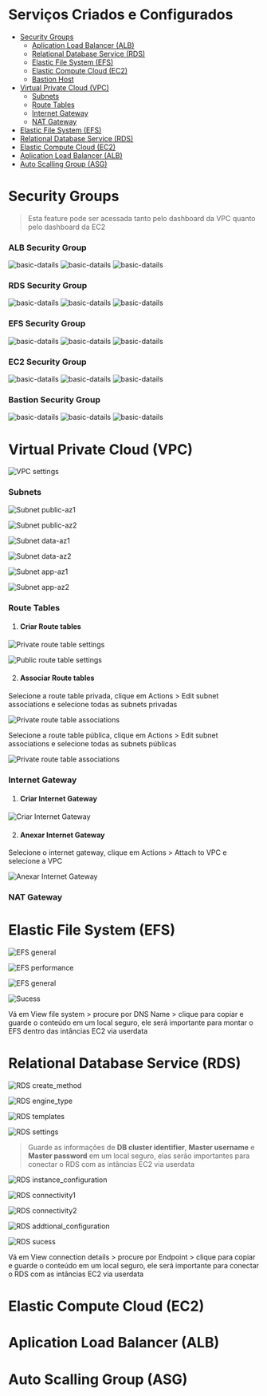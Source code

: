 # Serviços Criados e Configurados

- [Security Groups](security-groups)
  - [Aplication Load Balancer (ALB)](#alb-security-group)
  - [Relational Database Service (RDS)](#rds-security-group)
  - [Elastic File System (EFS)](#efs-security-group)
  - [Elastic Compute Cloud (EC2)](#ec2-security-group)
  - [Bastion Host](#bastion-security-group)
- [Virtual Private Cloud (VPC)](#virtual-private-cloud-vpc)
  - [Subnets](#subnets)
  - [Route Tables](#route-tables)
  - [Internet Gateway](#internet-gateway)
  - [NAT Gateway](#nat-gateway)
- [Elastic File System (EFS)](#elastic-file-system-efs)
- [Relational Database Service (RDS)](#relational-database-service-rds)
- [Elastic Compute Cloud (EC2)](#elastic-compute-cloud-ec2)
- [Aplication Load Balancer (ALB)](#aplication-load-balancer-alb)
- [Auto Scalling Group (ASG)](#auto-scalling-group-asg)

# Security Groups

> Esta feature pode ser acessada tanto pelo dashboard da VPC quanto pelo dashboard da EC2

### ALB Security Group

![basic-datails](Images/SecurityGroups/ALB/basic-datails.PNG)
![basic-datails](Images/SecurityGroups/ALB/inbound.PNG)
![basic-datails](Images/SecurityGroups/ALB/outbound.PNG)

### RDS Security Group

![basic-datails](Images/SecurityGroups/RDS/basic-datails.PNG)
![basic-datails](Images/SecurityGroups/RDS/inbound.PNG)
![basic-datails](Images/SecurityGroups/RDS/outbound.PNG)

### EFS Security Group

![basic-datails](Images/SecurityGroups/EFS/basic-datails.PNG)
![basic-datails](Images/SecurityGroups/EFS/inbound.PNG)
![basic-datails](Images/SecurityGroups/EFS/outbound.PNG)

### EC2 Security Group

![basic-datails](Images/SecurityGroups/EC2/basic-datails.PNG)
![basic-datails](Images/SecurityGroups/EC2/inbound.PNG)
![basic-datails](Images/SecurityGroups/EC2/outbound.PNG)

### Bastion Security Group

![basic-datails](Images/SecurityGroups/Bastion/basic-datails.PNG)
![basic-datails](Images/SecurityGroups/Bastion/inbound.PNG)
![basic-datails](Images/SecurityGroups/Bastion/outbound.PNG)

# Virtual Private Cloud (VPC)

![VPC settings](Images/VirtualPrivateCloud/vpc-settings.PNG)

### Subnets

![Subnet public-az1](Images/Subnets/public-az1.PNG)

![Subnet public-az2](Images/Subnets/public-az2.PNG)

![Subnet data-az1](Images/Subnets/data-az1.PNG)

![Subnet data-az2](Images/Subnets/data-az2.PNG)

![Subnet app-az1](Images/Subnets/app-az1.PNG)

![Subnet app-az2](Images/Subnets/app-az2.PNG)

### Route Tables

1. #### Criar Route tables
![Private route table settings](Images/RouteTables/private-rt-settings.PNG)

![Public route table settings](Images/RouteTables/public-rt-settings.PNG)

2. #### Associar Route tables
Selecione a route table privada, clique em Actions > Edit subnet associations e selecione todas as subnets privadas

![Private route table associations](Images/RouteTables/private-rt-associations.PNG)

Selecione a route table pública, clique em Actions > Edit subnet associations e selecione todas as subnets públicas

![Private route table associations](Images/RouteTables/public-rt-associations.PNG)

### Internet Gateway

1. #### Criar Internet Gateway
![Criar Internet Gateway](Images/InternetGateway/ig-settings.PNG)

2. #### Anexar Internet Gateway
Selecione o internet gateway, clique em Actions > Attach to VPC e selecione a VPC

![Anexar Internet Gateway](Images/InternetGateway/attach-to-vpc.PNG)

### NAT Gateway

# Elastic File System (EFS)

![EFS general](Images/ElasticFileSystem/general.PNG)

![EFS performance](Images/ElasticFileSystem/performance.PNG)

![EFS general](Images/ElasticFileSystem/network.PNG)

![Sucess](Images/ElasticFileSystem/sucess.PNG)

Vá em View file system > procure por DNS Name > clique para copiar e guarde o conteúdo em um local seguro, ele será importante para montar o EFS dentro das intâncias EC2 via userdata

# Relational Database Service (RDS)

![RDS create_method](Images/RelationalDatabaseService/create_method.PNG)

![RDS engine_type](Images/RelationalDatabaseService/engine_type.PNG)

![RDS templates](Images/RelationalDatabaseService/templates.PNG)

![RDS settings](Images/RelationalDatabaseService/settings.PNG)

> Guarde as informações de **DB cluster identifier**, **Master username** e **Master password** em um local seguro, elas serão importantes para conectar o RDS com as intâncias EC2 via userdata

![RDS instance_configuration](Images/RelationalDatabaseService/instance_configuration.PNG)

![RDS connectivity1](Images/RelationalDatabaseService/connectivity1.PNG)

![RDS connectivity2](Images/RelationalDatabaseService/connectivity2.PNG)

![RDS addtional_configuration](Images/RelationalDatabaseService/addtional_configuration.PNG)

![RDS sucess](Images/RelationalDatabaseService/sucess.PNG)

Vá em View connection details > procure por Endpoint > clique para copiar e guarde o conteúdo em um local seguro, ele será importante para conectar o RDS com as intâncias EC2 via userdata

# Elastic Compute Cloud (EC2)

# Aplication Load Balancer (ALB)

# Auto Scalling Group (ASG)
